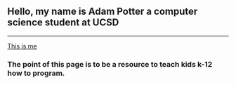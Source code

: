 ## **Hello, my name is Adam Potter a computer science student at UCSD**
---
[This is me](./images/IMG_1352.JPG)
### The point of this page is to be a resource to teach kids k-12 how to program.